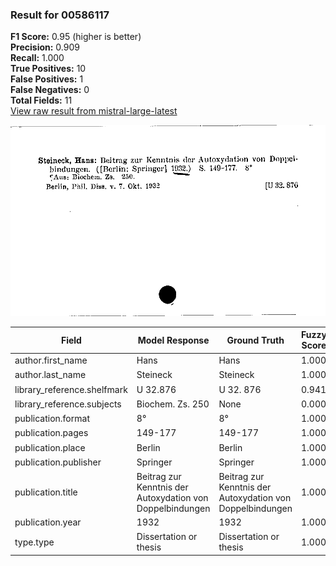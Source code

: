 ### Result for 00586117
**F1 Score:** 0.95 (higher is better)<br>**Precision:** 0.909<br>**Recall:** 1.000<br>**True Positives:** 10<br>**False Positives:** 1<br>**False Negatives:** 0<br>**Total Fields:** 11<br>[View raw result from mistral-large-latest](https://github.com/RISE-UNIBAS/humanities_data_benchmark/blob/main/results/2025-10-01/T0192/request_T0192_00586117.json)

<img src="https://github.com/RISE-UNIBAS/humanities_data_benchmark/blob/main/benchmarks/zettelkatalog/images/00586117.jpg?raw=true" alt="00586117" width="600px">

| Field | Model Response | Ground Truth | Fuzzy Score | Match |
|-------|----------------|--------------|-------------|-------|
| author.first_name | Hans | Hans | 1.000 | ✅ |
| author.last_name | Steineck | Steineck | 1.000 | ✅ |
| library_reference.shelfmark | U 32.876 | U 32. 876 | 0.941 | ✅ |
| library_reference.subjects | Biochem. Zs. 250 | None | 0.000 | ❌ |
| publication.format | 8° | 8° | 1.000 | ✅ |
| publication.pages | 149-177 | 149-177 | 1.000 | ✅ |
| publication.place | Berlin | Berlin | 1.000 | ✅ |
| publication.publisher | Springer | Springer | 1.000 | ✅ |
| publication.title | Beitrag zur Kenntnis der Autoxydation von Doppelbindungen | Beitrag zur Kenntnis der Autoxydation von Doppelbindungen | 1.000 | ✅ |
| publication.year | 1932 | 1932 | 1.000 | ✅ |
| type.type | Dissertation or thesis | Dissertation or thesis | 1.000 | ✅ |
